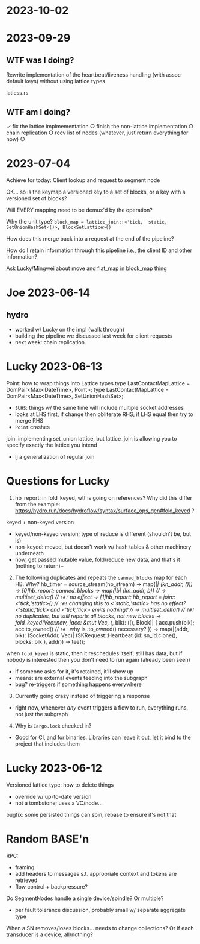 # 2023-10-02


# 2023-09-29

## WTF was I doing?

Rewrite implementation of the heartbeat/liveness handling (with assoc default keys) without using lattice types

latless.rs


## WTF am I doing?

✓ fix the lattice implmementation
○ finish the non-lattice implementation
○ chain replication
  ○ recv list of nodes (whatever, just return everything for now)
  ○ 

# 2023-07-04

Achieve for today: Client lookup and request to segment node

OK... so is the keymap a versioned key to a set of blocks, or a key with a versioned set of blocks?

Will EVERY mapping need to be demux'd by the operation?

Why the unit type?
        `block_map = lattice_join::<'tick, 'static, SetUnionHashSet<()>, BlockSetLattice>()`

How does this merge back into a request at the end of the pipeline?

How do I retain information through this pipeline i.e., the client ID and other information?

Ask Lucky/Mingwei about move and flat_map in block_map thing

# Joe 2023-06-14

## hydro
- worked w/ Lucky on the impl (walk through)
- building the pipeline we discussed last week for client requests
- next week: chain replication

# Lucky 2023-06-13

Point: how to wrap things into Lattice types
type LastContactMapLattice = DomPair<Max<DateTime<Utc>>, Point<SocketAddr>>;
type LastContactMapLattice = DomPair<Max<DateTime<Utc>>, SetUnionHashSet<SocketAddr>>;
- `SUHS`: things w/ the same time will include multiple socket addresses
- looks at LHS first, if change then obliterate RHS; if LHS equal then try to merge RHS
- `Point` crashes

join: implementing set_union lattice, but lattice_join is allowing you to specify exactly the lattice you intend
- lj a generalization of regular join

# Questions for Lucky

1. hb_report: in fold_keyed, wtf is going on references? Why did this differ from the example: https://hydro.run/docs/hydroflow/syntax/surface_ops_gen#fold_keyed ?

keyed + non-keyed version
- keyed/non-keyed version; type of reduce is different (shouldn't be, but is)
- non-keyed: moved, but doesn't work w/ hash tables & other machinery underneath
- now, get passed mutable value, fold/reduce new data, and that's it (nothing to return)+
2.  The following duplicates and repeats the `canned_blocks` map for each HB. Why?
        hb_timer = source_stream(hb_stream)
            -> map(|_| (kn_addr, ()))
            -> [0]hb_report;
        canned_blocks
            -> map(|b| (kn_addr, b))
            // -> multiset_delta()          // `!#!` no effect
            -> [1]hb_report;
        hb_report = join::<'tick,'static>() // `!#!` changing this to <'static,'static> has no effect? <'static,'tick> and <'tick,'tick> emits nothing?
            // -> multiset_delta()          // `!#!` no duplicates, but still reports all blocks, not new blocks
            -> fold_keyed(Vec::new,
                |acc: &mut Vec<Block>, (_, blk): ((), Block)| {
                    acc.push(blk);
                    acc.to_owned()          // `!#!` why is .to_owned() necessary?
                })
            -> map(|(addr, blk): (SocketAddr, Vec<Block>)| (SKRequest::Heartbeat {id: sn_id.clone(), blocks: blk }, addr))
            -> tee();

when `fold_keyed` is static, then it reschedules itself; still has data, but if nobody is interested then you don't need to run again (already been seen)
- if someone asks for it, it's retained, it'll show up
- means: are external events feeding into the subgraph
- bug? re-triggers if something happens everywhere

3. Currently going crazy instead of triggering a response
- right now, whenever _any_ event triggers a flow to run, everything runs, not just the subgraph


4. Why is `Cargo.lock` checked in?
- Good for CI, and for binaries. Libraries can leave it out, let it bind to the project that includes them

# Lucky 2023-06-12

Versioned lattice type: how to delete things
- override w/ up-to-date version
- not a tombstone; uses a VC/node... 

bugfix: some persisted things can spin, rebase to ensure it's not that


# Random BASE'n

RPC:
- framing
- add headers to messages s.t. appropriate context and tokens are retrieved
- flow control + backpressure?

Do SegmentNodes handle a single device/spindle? Or multiple?
- per fault tolerance discussion, probably small w/ separate aggregate type

When a SN removes/loses blocks... needs to change collections? Or if each transducer is a device, all/nothing?
